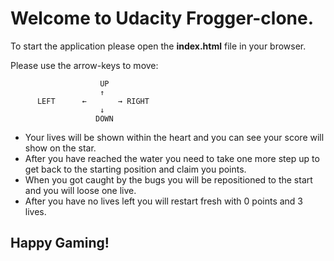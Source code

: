 ﻿
Welcome to Udacity Frogger-clone.
=====================================================


To start the application please open the **index.html** file in your browser.


Please use the arrow-keys to move:

                        UP
                        ↑
          LEFT      ←       → RIGHT   
                        ↓
                       DOWN

* Your lives will be shown within the heart and you can see your score will show
        on the star.
* After you have reached the water you need to take one more step up to get back to
        the starting position and claim you points.
* When you got caught by the bugs you will be repositioned to the start  and you will
        loose one live.
* After  you have no lives left you will restart fresh with 0 points and 3 lives.
 

## Happy Gaming!
